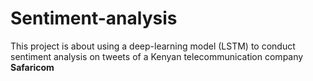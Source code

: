 # Sentiment-analysis
This project is about using a deep-learning model (LSTM) to conduct sentiment analysis on tweets of a Kenyan telecommunication company <b>Safaricom </b>
